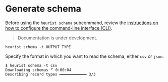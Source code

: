 # Generate schema

Before using the `heurist schema` subcommand, review the [instructions on how to configure the command-line interface (CLI)](./index.md#configure-the-cli).

> Documentation is under development.

```console
heurist schema -t OUTPUT_TYPE
```

Specify the format in which you want to read the schema, either `csv` or `json`.

```shell
$ heurist schema -t csv
Downloading schemas ⠋ 0:00:04
Describing record types ━━━━━━━━━━━━ 3/3
```
